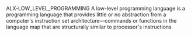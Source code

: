 ALX-LOW_LEVEL_PROGRAMMING
A low-level programming language is a programming language that provides little or no abstraction from a computer's instruction set architecture—commands or functions in the language map that are structurally similar to processor's instructions
